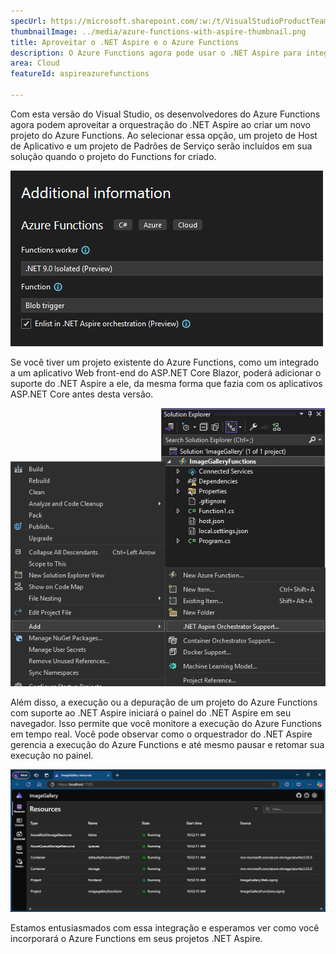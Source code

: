 ```yaml
---
specUrl: https://microsoft.sharepoint.com/:w:/t/VisualStudioProductTeam/Ee7InlTqcRpOiXMYtYPCIOoBcveVK7o_PWF-waDPTEVL8g?e=878SGK
thumbnailImage: ../media/azure-functions-with-aspire-thumbnail.png
title: Aproveitar o .NET Aspire e o Azure Functions
description: O Azure Functions agora pode usar o .NET Aspire para integrar a tecnologia sem servidor ao .NET Aspire.
area: Cloud
featureId: aspireazurefunctions

---
```



Com esta versão do Visual Studio, os desenvolvedores do Azure Functions agora podem aproveitar a orquestração do .NET Aspire ao criar um novo projeto do Azure Functions. Ao selecionar essa opção, um projeto de Host de Aplicativo e um projeto de Padrões de Serviço serão incluídos em sua solução quando o projeto do Functions for criado.

![Adicionar .NET Aspire após nova criação do Functions](../media/azure-functions-with-aspire-thumbnail.png)

Se você tiver um projeto existente do Azure Functions, como um integrado a um aplicativo Web front-end do ASP.NET Core Blazor, poderá adicionar o suporte do .NET Aspire a ele, da mesma forma que fazia com os aplicativos ASP.NET Core antes desta versão.

![Adicionar orquestração do .NET Aspire a projetos existentes do Functions](../media/azure-functions-add-aspire-support.png)

Além disso, a execução ou a depuração de um projeto do Azure Functions com suporte ao .NET Aspire iniciará o painel do .NET Aspire em seu navegador. Isso permite que você monitore a execução do Azure Functions em tempo real. Você pode observar como o orquestrador do .NET Aspire gerencia a execução do Azure Functions e até mesmo pausar e retomar sua execução no painel.

![Executar o Azure Functions no painel do .NET Aspire](../media/azure-functions-in-dotnet-aspire-dashboard.png)

Estamos entusiasmados com essa integração e esperamos ver como você incorporará o Azure Functions em seus projetos .NET Aspire.
